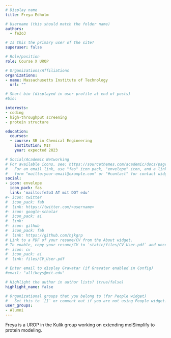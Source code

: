 ```yaml
---
# Display name
title: Freya Edholm

# Username (this should match the folder name)
authors:
  - fe2o3

# Is this the primary user of the site?
superuser: false

# Role/position
role: Course X UROP

# Organizations/Affiliations
organizations:
- name: Massachusetts Institute of Technology
  url: ""

# Short bio (displayed in user profile at end of posts)
#bio: 

interests:
- coding
- high-throughput screening
- protein structure

education:
  courses:
  - course: SB in Chemical Engineering
    institution: MIT
    year: expected 2023

# Social/Academic Networking
# For available icons, see: https://sourcethemes.com/academic/docs/page-builder/#icons
#   For an email link, use "fas" icon pack, "envelope" icon, and a link in the
#   form "mailto:your-email@example.com" or "#contact" for contact widget.
social:
- icon: envelope
  icon_pack: fas
  link: 'mailto:fe2o3 AT mit DOT edu'
#- icon: twitter
#  icon_pack: fab
#  link: https://twitter.com/<username>
#- icon: google-scholar
#  icon_pack: ai
#  link: 
#- icon: github
#  icon_pack: fab
#  link: https://github.com/hjkgrp
# Link to a PDF of your resume/CV from the About widget.
# To enable, copy your resume/CV to `static/files/CV_User.pdf` and uncomment the lines below.
#- icon: cv
#  icon_pack: ai
#  link: files/CV_User.pdf

# Enter email to display Gravatar (if Gravatar enabled in Config)
#email: "allikeys@mit.edu"

# Highlight the author in author lists? (true/false)
highlight_name: false

# Organizational groups that you belong to (for People widget)
#   Set this to `[]` or comment out if you are not using People widget.
user_groups:
- Alumni
---
```

Freya is a UROP in the Kulik group working on extending molSimplify to protein modeling.
